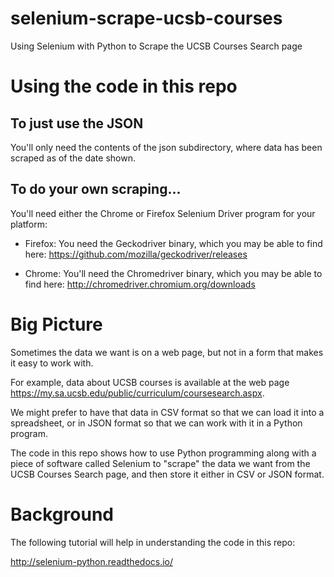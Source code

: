 # selenium-scrape-ucsb-courses

Using Selenium with Python to Scrape the UCSB Courses Search page


# Using the code in this repo

## To just use the JSON

You'll only need the contents of the json subdirectory, where data
has been scraped as of the date shown.

## To do your own scraping...

You'll need either the Chrome or Firefox Selenium Driver program for your platform:

* Firefox: You need the Geckodriver binary, which you may be able to find here: <https://github.com/mozilla/geckodriver/releases>

* Chrome: You'll need the Chromedriver binary, which you may be able to find here: <http://chromedriver.chromium.org/downloads>


# Big Picture

Sometimes the data we want is on a web page, but not in a form that
makes it easy to work with.

For example, data about UCSB courses is available at the web page
<https://my.sa.ucsb.edu/public/curriculum/coursesearch.aspx>.

We might prefer to have that data in CSV format so that we can load it
into a spreadsheet, or in JSON format so that we can work with it in a
Python program.

The code in this repo shows how to use Python programming along
with a piece of software called
Selenium to "scrape" the data we want from the UCSB Courses Search page,
and then store it either in CSV or JSON format.

# Background

The following tutorial will help in understanding the code in this repo:

<http://selenium-python.readthedocs.io/>

